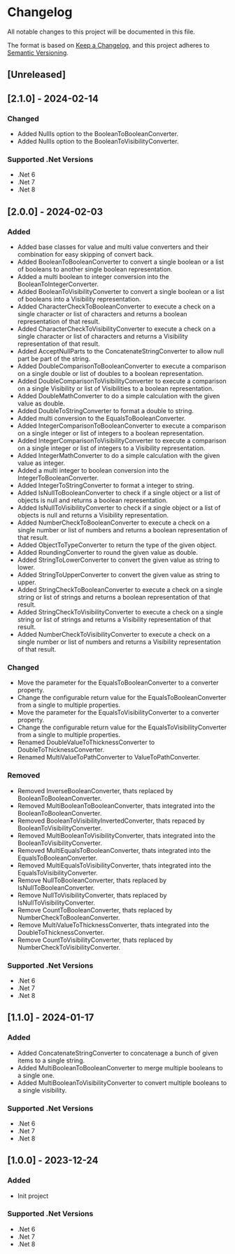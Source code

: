 # Changelog

All notable changes to this project will be documented in this file.

The format is based on [Keep a Changelog](https://keepachangelog.com/en/1.1.0/),
and this project adheres to [Semantic Versioning](https://semver.org/spec/v2.0.0.html).

## [Unreleased]

## [2.1.0] - 2024-02-14
### Changed
- Added NullIs option to the BooleanToBooleanConverter.
- Added NullIs option to the BooleanToVisibilityConverter.
### Supported .Net Versions
- .Net 6
- .Net 7
- .Net 8

## [2.0.0] - 2024-02-03
### Added
- Added base classes for value and  multi value converters and their combination for easy skipping of convert back.
- Added BooleanToBooleanConverter to convert a single boolean or a list of booleans to another single boolean representation.
- Added a multi boolean to integer conversion into the BooleanToIntegerConverter.
- Added BooleanToVisibilityConverter to convert a single boolean or a list of booleans into a Visibility representation.
- Added CharacterCheckToBooleanConverter to execute a check on a single character or list of characters and returns a boolean representation of that result.
- Added CharacterCheckToVisibilityConverter to execute a check on a single character or list of characters and returns a Visibility representation of that result.
- Added AcceptNullParts to the ConcatenateStringConverter to allow null part be part of the string.
- Added DoubleComparisonToBooleanConverter to execute a comparison on a single double or list of doubles to a boolean representation.
- Added DoubleComparisonToVisibilityConverter to execute a comparison on a single Visibility or list of Visibilities to a boolean representation.
- Added DoubleMathConverter to do a simple calculation with the given value as double.
- Added DoubleToStringConverter to format a double to string.
- Added multi conversion to the EqualsToBooleanConverter.
- Added IntegerComparisonToBooleanConverter to execute a comparison on a single integer or list of integers to a boolean representation.
- Added IntegerComparisonToVisibilityConverter to execute a comparison on a single integer or list of integers to a Visibility representation.
- Added IntegerMathConverter to do a simple calculation with the given value as integer.
- Added a multi integer to boolean conversion into the IntegerToBooleanConverter.
- Added IntegerToStringConverter to format a integer to string.
- Added IsNullToBooleanConverter to check if a single object or a list of objects is null and returns a boolean representation.
- Added IsNullToVisibilityConverter to check if a single object or a list of objects is null and returns a Visibility representation.
- Added NumberCheckToBooleanConverter to execute a check on a single number or list of numbers and returns a boolean representation of that result.
- Added ObjectToTypeConverter to return the type of the given object.
- Added RoundingConverter to round the given value as double.
- Added StringToLowerConverter to convert the given value as string to lower.
- Added StringToUpperConverter to convert the given value as string to upper.
- Added StringCheckToBooleanConverter to execute a check on a single string or list of strings and returns a boolean representation of that result.
- Added StringCheckToVisibilityConverter to execute a check on a single string or list of strings and returns a Visibility representation of that result.
- Added NumberCheckToVisibilityConverter to execute a check on a single number or list of numbers and returns a Visibility representation of that result.
### Changed
- Move the parameter for the EqualsToBooleanConverter to a converter property.
- Change the configurable return value for the EqualsToBooleanConverter from a single to multiple properties.
- Move the parameter for the EqualsToVisibilityConverter to a converter property.
- Change the configurable return value for the EqualsToVisibilityConverter from a single to multiple properties.
- Renamed DoubleValueToThicknessConverter to DoubleToThicknessConverter.
- Renamed MultiValueToPathConverter to ValueToPathConverter.
### Removed
- Removed InverseBooleanConverter, thats replaced by BooleanToBooleanConverter.
- Removed MultiBooleanToBooleanConverter, thats integrated into the BooleanToBooleanConverter.
- Removed BooleanToVisibilityInvertedConverter, thats repaced by BooleanToVisibilityConverter.
- Removed MultiBooleanToVisibilityConverter, thats integrated into the BooleanToVisibilityConverter.
- Removed MultiEqualsToBooleanConverter, thats integrated into the EqualsToBooleanConverter.
- Removed MultiEqualsToVisibilityConverter, thats integrated into the EqualsToVisibilityConverter.
- Remove NullToBooleanConverter, thats replaced by IsNullToBooleanConverter.
- Remove NullToVisibilityConverter, thats replaced by IsNullToVisibilityConverter.
- Remove CountToBooleanConverter, thats replaced by NumberCheckToBooleanConverter.
- Remove MultiValueToThicknessConverter, thats integrated into the DoubleToThicknessConverter.
- Remove CountToVisibilityConverter, thats replaced by NumberCheckToVisibilityConverter.
### Supported .Net Versions
- .Net 6
- .Net 7
- .Net 8

## [1.1.0] - 2024-01-17
### Added
- Added ConcatenateStringConverter to concatenage a bunch of given items to a single string.
- Added MultiBooleanToBooleanConverter to merge multiple booleans to a single one.
- Added MultiBooleanToVisibilityConverter to convert multiple booleans to a single visibility.
### Supported .Net Versions
- .Net 6
- .Net 7
- .Net 8

## [1.0.0] - 2023-12-24
### Added
- Init project
### Supported .Net Versions
- .Net 6
- .Net 7
- .Net 8
